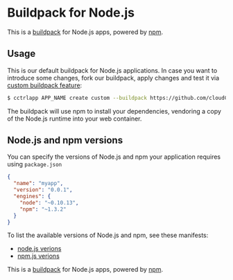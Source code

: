 Buildpack for Node.js
=====================

This is a [buildpack](https://www.cloudcontrol.com/dev-center/Platform%20Documentation#buildpacks-and-the-procfile) for
Node.js apps, powered by [npm](https://npmjs.org/).

Usage
-----

This is our default buildpack for Node.js applications. In case you want to introduce some changes, fork our buildpack,
apply changes and test it via [custom buildpack feature](https://www.cloudcontrol.com/dev-center/Guides/Third-Party%20Buildpacks/Third-Party%20Buildpacks):

~~~bash
$ cctrlapp APP_NAME create custom --buildpack https://github.com/cloudControl/buildpack-nodejs.git
~~~

The buildpack will use npm to install your dependencies, vendoring a copy of the Node.js runtime into your web container.

Node.js and npm versions
------------------------

You can specify the versions of Node.js and npm your application requires using `package.json`

```json
{
  "name": "myapp",
  "version": "0.0.1",
  "engines": {
    "node": "~0.10.13",
    "npm": "~1.3.2"
  }
}
```

To list the available versions of Node.js and npm, see these manifests:

- [node.js verions](http://cloudcontrolled.com.packages.s3.amazonaws.com/buildpack-nodejs/manifest.nodejs)
- [npm.js verions](http://cloudcontrolled.com.packages.s3.amazonaws.com/buildpack-nodejs/manifest.npm)


This is a [buildpack](https://www.cloudcontrol.com/dev-center/Platform%20Documentation#buildpacks-and-the-procfile) for
Node.js apps, powered by [npm](https://npmjs.org/).